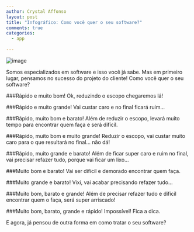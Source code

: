 ```yaml
---
author: Crystal Affonso
layout: post
title: "Infográfico: Como você quer o seu software?"
comments: true
categories:
  - app
  
---
```


![image](/blog/images/posts/2013-11-22/infografico1.jpg)

<!--more-->

Somos especializados em software e isso você já sabe. Mas em primeiro lugar, pensamos no sucesso do projeto do cliente! Como você quer o seu software?

###Rápido e muito bom!
Ok, reduzindo o escopo chegaremos lá!

###Rápido e muito grande!
Vai custar caro e no final ficará ruim...

###Rápido, muito bom e barato!
Além de reduzir o escopo, levará muito tempo para encontrar quem faça e será difícil.

###Rápido, muito bom e muito grande!
Reduzir o escopo, vai custar muito caro para o que resultará no final… não dá!

###Rápido, muito grande e barato!
Além de ficar super caro e ruim no final, vai precisar refazer tudo, porque vai ficar um lixo...

###Muito bom e barato!
Vai ser difícil e demorado encontrar quem faça.

###Muito grande e barato!
Vixi, vai acabar precisando refazer tudo...

###Muito bom, barato e grande!
Além de precisar refazer tudo e difícil encontrar quem o faça, será super arriscado!

###Muito bom, barato, grande e rápido!
Impossível! Fica a dica.

E agora, já pensou de outra forma em como tratar o seu software?